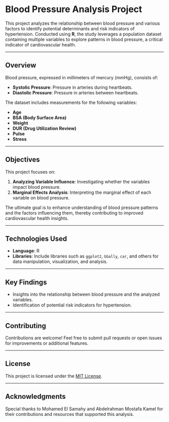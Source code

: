 # Blood Pressure Analysis Project  

This project analyzes the relationship between blood pressure and various factors to identify potential determinants and risk indicators of hypertension. Conducted using **R**, the study leverages a population dataset containing multiple variables to explore patterns in blood pressure, a critical indicator of cardiovascular health.

---

## **Overview**  
Blood pressure, expressed in millimeters of mercury (mmHg), consists of:  
- **Systolic Pressure**: Pressure in arteries during heartbeats.  
- **Diastolic Pressure**: Pressure in arteries between heartbeats.  

The dataset includes measurements for the following variables:  
- **Age**  
- **BSA (Body Surface Area)**  
- **Weight**  
- **DUR (Drug Utilization Review)**  
- **Pulse**  
- **Stress**  

---

## **Objectives**  
This project focuses on:  
1. **Analyzing Variable Influence**: Investigating whether the variables impact blood pressure.  
2. **Marginal Effects Analysis**: Interpreting the marginal effect of each variable on blood pressure.  

The ultimate goal is to enhance understanding of blood pressure patterns and the factors influencing them, thereby contributing to improved cardiovascular health insights.

---

## **Technologies Used**  
- **Language**: R  
- **Libraries**: Include libraries such as `ggplot2`, `GGally`, `car`, and others for data manipulation, visualization, and analysis.

---

## **Key Findings**  
- Insights into the relationship between blood pressure and the analyzed variables.  
- Identification of potential risk indicators for hypertension.

---

## **Contributing**  
Contributions are welcome! Feel free to submit pull requests or open issues for improvements or additional features.

---

## **License**  
This project is licensed under the [MIT License](LICENSE).

---

## **Acknowledgments**  
Special thanks to Mohamed El Samahy and Abdelrahman Mostafa Kamel for their contributions and resources that supported this analysis.
